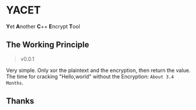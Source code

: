 # YACET
**Y**et **A**nother **C**++ **E**ncrypt **T**ool
## The Working Principle
> v0.0.1

Very simple. Only xor the plaintext and the encryption, then return the value.  
The time for cracking "Hello,world" without the Encryption: `About 3.4 Months`.
## Thanks
